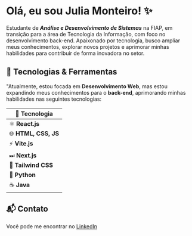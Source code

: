 # Olá, eu sou Julia Monteiro! ✨

Estudante de ***Análise e Desenvolvimento de Sistemas*** na FIAP, em transição para a área de Tecnologia da Informação, com foco no desenvolvimento back-end. Apaixonado por tecnologia, busco ampliar meus conhecimentos, explorar novos projetos e aprimorar minhas habilidades para contribuir de forma inovadora no setor. 

## 🚀 Tecnologias & Ferramentas

"Atualmente, estou focada em **Desenvolvimento Web**, mas estou expandindo meus conhecimentos para o **back-end**, aprimorando minhas habilidades nas seguintes tecnologias:

| 🚀 Tecnologia      |
|--------------------|
| ⚛ **React.js**    |
| 🌐 **HTML, CSS, JS** |
| ⚡ **Vite.js**     |
| ⏭ **Next.js**     |
| 🎨 **Tailwind CSS** |
| 🐍 **Python**      |
| ☕ **Java**      |
  
## 📬 Contato
Você pode me encontrar no [LinkedIn](https://www.linkedin.com/in/julia-monteir0/)

